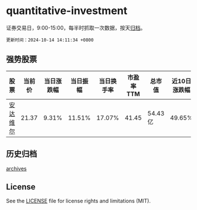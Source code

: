 # quantitative-investment

证券交易日，9:00-15:00，每半时抓取一次数据，按天[归档](archives)。

`更新时间：2024-10-14 14:11:34 +0800`

## 强势股票

|股票|当前价|当日涨跌幅|当日振幅|当日换手率|市盈率TTM|总市值|近10日涨跌幅|
|----|----|----|----|----|----|----|----|
|[安达维尔](https://xueqiu.com/S/SZ300719)|21.37|9.31%|11.51%|17.07%|41.45|54.43亿|49.65%|

## 历史归档

[archives](archives)

## License

See the [LICENSE](LICENSE) file for license rights and limitations (MIT).